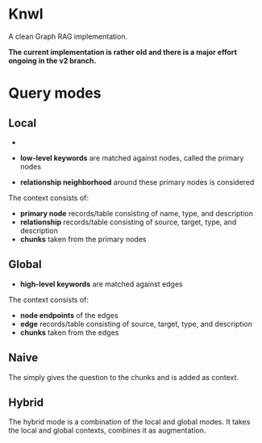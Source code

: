 # Knwl

A clean Graph RAG implementation.

**The current implementation is rather old and there is a major effort ongoing in the v2 branch.**

# Query modes

## Local
- 

- **low-level keywords** are matched against nodes, called the primary nodes
- **relationship neighborhood**  around these primary nodes is considered

The context consists of:

- **primary node** records/table consisting of name, type, and description
- **relationship** records/table consisting of source, target, type, and description
- **chunks** taken from the primary nodes

## Global

- **high-level keywords** are matched against edges

The context consists of:

- **node endpoints** of the edges
- **edge** records/table consisting of source, target, type, and description
- **chunks** taken from the edges

## Naive

The simply gives the question to the chunks and is added as context.

## Hybrid

The hybrid mode is a combination of the local and global modes.
It takes the local and global contexts, combines it as augmentation.
